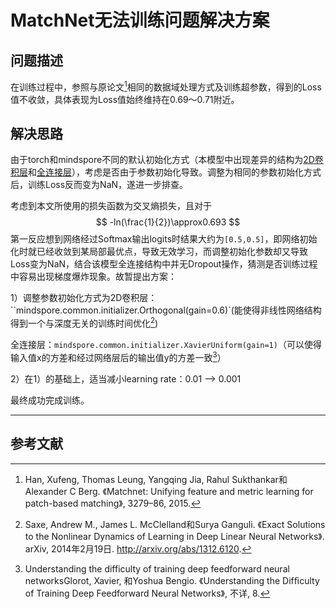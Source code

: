 # MatchNet无法训练问题解决方案

## 问题描述

在训练过程中，参照与原论文[^1]相同的数据域处理方式及训练超参数，得到的Loss值不收敛，具体表现为Loss值始终维持在0.69～0.71附近。

## 解决思路

由于torch和mindspore不同的默认初始化方式（本模型中出现差异的结构为[2D卷积层](https://www.mindspore.cn/docs/zh-CN/r1.8/note/api_mapping/pytorch_diff/nn_Conv2d.html)和[全连接层](https://www.mindspore.cn/docs/zh-CN/r1.8/note/api_mapping/pytorch_diff/Dense.html)），考虑是否由于参数初始化导致。调整为相同的参数初始化方式后，训练Loss反而变为NaN，遂进一步排查。

考虑到本文所使用的损失函数为交叉熵损失，且对于
$$
-ln(\frac{1}{2})\approx0.693
$$
第一反应想到网络经过Softmax输出logits时结果大约为`[0.5,0.5]`，即网络初始化时就已经收敛到某局部最优点，导致无效学习，而调整初始化参数却又导致Loss变为NaN，结合该模型全连接结构中并无Dropout操作，猜测是否训练过程中容易出现梯度爆炸现象。故暂提出方案：

1）调整参数初始化方式为2D卷积层：``mindspore.common.initializer.Orthogonal(gain=0.6)`(能使得非线性网络结构得到一个与深度无关的训练时间优化[^2])

全连接层：`mindspore.common.initializer.XavierUniform(gain=1)`（可以使得输入值x的方差和经过网络层后的输出值y的方差一致[^3]）

2）在1）的基础上，适当减小learning rate：0.01 —> 0.001

最终成功完成训练。

---

## 参考文献

>   [^1]:Han, Xufeng, Thomas Leung, Yangqing Jia, Rahul Sukthankar和Alexander C Berg. 《Matchnet: Unifying feature and metric learning for patch-based matching》, 3279–86, 2015.
>   [^2]:Saxe, Andrew M., James L. McClelland和Surya Ganguli. 《Exact Solutions to the Nonlinear Dynamics of Learning in Deep Linear Neural Networks》. arXiv, 2014年2月19日. http://arxiv.org/abs/1312.6120.
>   [^3]:Understanding the difficulty of training deep feedforward neural networksGlorot, Xavier, 和Yoshua Bengio. 《Understanding the Difﬁculty of Training Deep Feedforward Neural Networks》, 不详, 8.
